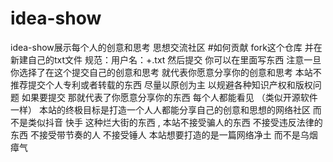 # idea-show
idea-show展示每个人的创意和思考 思想交流社区 #如何贡献 fork这个仓库 并在新建自己的txt文件 规范：用户名：+.txt 然后提交 你可以在里面写东西
注意一旦你选择了在这个提交自己的创意和思考 就代表你愿意分享你的创意和思考
本站不推荐提交个人专利或者转载的东西 尽量以原创为主
以规避各种知识产权和版权问题
如果要提交 那就代表了你愿意分享你的东西 每个人都能看见 （类似开源软件一样）
本站的终极目标是打造一个人人都能分享自己的创意和思想的网络社区
而不是类似抖音 快手 这种烂大街的东西 ,
本站不接受骗人的东西 不接受违反法律的东西 不接受带节奏的人 不接受锤人
本站想要打造的是一篇网络净土 而不是乌烟瘴气
